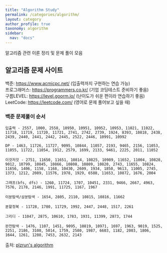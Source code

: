 ```yaml
---
title: "Algorithm Study"
permalink: /categories/algorithm/
layout: category
author_profile: true
taxonomy: algorithm
sidebar:
  nav: "docs"
---
```


알고리즘 관련 이론 정리 및 문제 풀이 모음

## 알고리즘 문제 사이트

백준: https://www.acmicpc.net/ (입출력까지 구현하는 연습 가능)<br>
프로그래머스: https://programmers.co.kr/ (기업 코딩테스트 준비하기 좋음)<br>
구름LEVEL: https://level.goorm.io/ (난이도가 쉬운 편이라 연습하기 좋음)<br>
LeetCode: https://leetcode.com/ (영어로 문제 풀어보고 싶을 때)

### 백준 문제풀이 순서

```
입출력 - 2557, 1000, 2558, 10950, 10951, 10952, 10953, 11021, 11022, 11718, 11719, 11720, 11721, 2741, 2742, 2739, 1924, 8393, 10818, 2438, 2439, 2440, 2441, 2442, 2445, 2522, 2446, 10991, 10992

DP - 1463, 11726, 11727, 9095, 10844, 11057, 2193, 9465, 2156, 11053, 11055, 11722, 11054, 1912, 2579, 1699, 2133, 9461, 2225, 2011, 11052

이것저것 - 2751, 11650, 11651, 10814, 10825, 10989, 11652, 11004, 10828, 9012, 10799, 10845, 10866, 10808, 10809, 10820, 2743, 11655, 10824, 11656, 1406, 1158, 1168, 10430, 2609, 1934, 1850, 9613, 11005, 2745, 1373, 1212, 2089, 11576, 1978, 1929, 6588, 11653, 10872, 1676, 2004

그래프(bfs, dfs) - 1260, 11724, 1707, 10451, 2331, 9466, 2667, 4963, 7576, 2178, 2146, 1991, 11725, 1167, 1967

이분탐색/삼분탐색 - 1654, 2805, 2110, 10815, 10816, 11662

분할정복 - 11728, 1780, 11729, 1992, 2447, 2448, 1517, 2261

그리디 - 11047, 2875, 10610, 1783, 1931, 11399, 2873, 1744

완전탐색 - 1476, 1107, 1451, 9095, 10819, 10971, 1697, 1963, 9019, 1525, 2251, 2186, 3108, 5014, 1759, 2580, 1987, 6603, 1182, 2003, 1806, 1644, 1261, 1208, 7453, 2632, 2143
```
출처: [plzrun's algorithm](https://plzrun.tistory.com/entry/알고리즘-문제풀이PS-시작하기)
